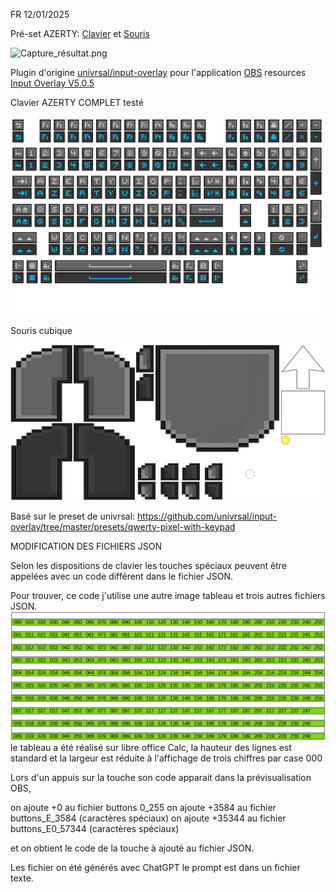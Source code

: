 FR  12/01/2025

Pré-set AZERTY:  [Clavier](https://github.com/Benoit-cod/OBS-input-overlay-preset-AZERTY/tree/main/azerty-pixel-with-keypad) et [Souris](https://github.com/Benoit-cod/OBS-input-overlay-preset-AZERTY/tree/main/mouse_cubique)

![Capture_résultat.png](https://github.com/Benoit-cod/OBS-input-overlay-preset-AZERTY/blob/main/Capture_r%C3%A9sultat.png)

Plugin d'origine [univrsal/input-overlay](https://github.com/univrsal/input-overlay) pour l'application [OBS](https://obsproject.com/) resources [Input Overlay V5.0.5](https://obsproject.com/forum/resources/input-overlay.552/)

Clavier AZERTY COMPLET testé 


![azerty-pixel-with-keypad 1.png](https://github.com/Benoit-cod/OBS-input-overlay-preset-AZERTY/blob/main/azerty-pixel-with-keypad/azerty-pixel-with-keypad.png)

Souris cubique


![mouse_cubique.png](https://github.com/Benoit-cod/OBS-input-overlay-preset-AZERTY/blob/main/mouse_cubique/mouse_cubique.png)


Basé sur le preset de univrsal: 
https://github.com/univrsal/input-overlay/tree/master/presets/qwerty-pixel-with-keypad


MODIFICATION DES FICHIERS JSON

Selon les dispositions de clavier les touches spéciaux peuvent être appelées avec un code différent dans le fichier JSON.

Pour trouver, ce code j'utilise une autre image tableau et trois autres fichiers JSON.
![KEY_detect 0_255.png](https://github.com/Benoit-cod/OBS-input-overlay-preset-AZERTY/blob/main/Detect_input_overlay_Keycode/KEY_detect%200_255.png)
le tableau a été réalisé sur libre office Calc, la hauteur des lignes est standard et la largeur est réduite à l'affichage de trois chiffres par case 000 

Lors d'un appuis sur la touche son code apparait dans la prévisualisation OBS, 

on ajoute +0 au fichier buttons 0_255
on ajoute +3584 au fichier buttons_E_3584 (caractères spéciaux)
on ajoute +35344 au fichier buttons_E0_57344 (caractères spéciaux)

et on obtient le code de la touche à ajouté au fichier JSON.

Les fichier on été générés avec ChatGPT le prompt est dans un fichier texte.

